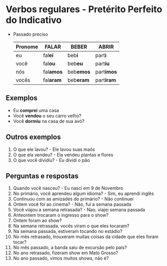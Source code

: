 # Verbos regulares - Pretérito Perfeito do Indicativo

* Passado preciso

  | Pronome | FAL**AR** | BEB**ER** | ABR**IR** |
  | -- | -- | -- | -- |
  | eu | fal**ei** | beb**i** | part**i** |
  | você | fal**ou** | beb**eu** | part**iu** |
  | nós | fal**amos** | beb**emos** | part**imos** |
  | vocês | fal**aram** | beb**eram** | part**iram** |

## Exemplos

* Eu **comprei** uma casa
* Você **vendou** o seu carro velho?
* Você **dormiu** na casa de sua avó?

## Outros exemplos

1. O que ele lavou? - Ele lavou suas maõs
1. O que ela vendeu? - Ela vendeu plantas e flores
1. O que você dividiu? - Eu dividi o pão

## Perguntas e respostas

1. Quando você nasceu? - Eu nasci em 9 de Novembro
1. No primário, você aprendeu algum idioma? - Sim, eu aprendi inglês
1. Continuou com as amizades do primário? - Não continuei
1. Ontem você foi ao cinema? - Não, fui a semana passada
1. Você viajou a semana retrasada? - Nao, viajei semana passada
1. Anteontem trocaram o ingresso para o show?
1. Ontem foram ao show?  
1. Na semana retrasada, vocês viram o que eles tocaram?
1. Na semana passada, estiveram tocando no estádio?
1. No mês retrasado, trouxeram muitas coisas da cidade que eles foram tocar?
1. No mês passado, a banda saiu de excursão pelo país?
1. No ano retrasado, fizeram show em Mato Grosso?
1. No ano passado, vimos muitos shows, não é?
